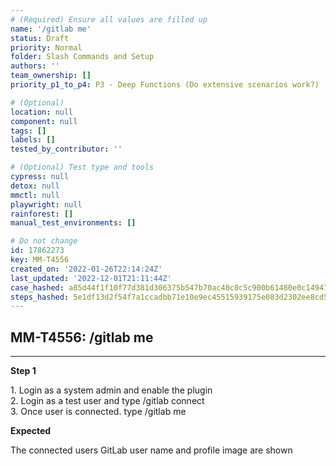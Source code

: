 ```yaml
---
# (Required) Ensure all values are filled up
name: '/gitlab me'
status: Draft
priority: Normal
folder: Slash Commands and Setup
authors: ''
team_ownership: []
priority_p1_to_p4: P3 - Deep Functions (Do extensive scenarios work?)

# (Optional)
location: null
component: null
tags: []
labels: []
tested_by_contributor: ''

# (Optional) Test type and tools
cypress: null
detox: null
mmctl: null
playwright: null
rainforest: []
manual_test_environments: []

# Do not change
id: 17862273
key: MM-T4556
created_on: '2022-01-26T22:14:24Z'
last_updated: '2022-12-01T21:11:44Z'
case_hashed: a85d44f1f10f77d381d306375b547b70ac40c0c5c900b61480e0c1494787b1d0c39dd187d0d9f2dde737c270e4f2d9d0
steps_hashed: 5e1df13d2f54f7a1ccadbb71e10e9ec45515939175e083d2302ee8cd553753cb38831b2bea10bafdf2375b118a5c10e8
---
```


<!-- (Auto-generated) Based on frontmatter's "key" and "name" -->

## MM-T4556: /gitlab me

---

**Step 1**

1\. Login as a system admin and enable the plugin\
2\. Login as a test user and type /gitlab connect\
3\. Once user is connected. type /gitlab me

**Expected**

The connected users GitLab user name and profile image are shown
